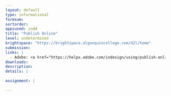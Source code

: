 ```yaml
---
layout: default
type: informational
formsum:
sortorder:
appsused: indd
title: "Publish Online"
level: undetermined
brightspace: "https://brightspace.algonquincollege.com/d2l/home"
submission:
links: |
  - Adobe: <a href="https://helpx.adobe.com/indesign/using/publish-online.html" title="Adobe: Publish Online" target="_blank">Publish Online</a>
downloads: 
description: 
details: |
  
assignment: |
  
---
```

